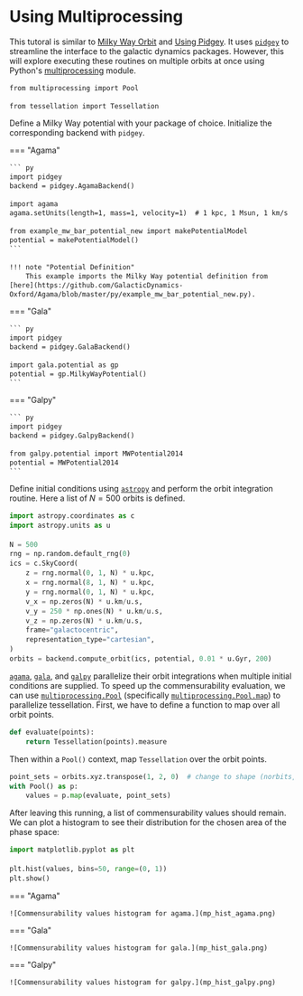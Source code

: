 # Using Multiprocessing

This tutoral is similar to [Milky Way Orbit](mw_orbit.md) and [Using Pidgey](pidgey.md).
It uses [`pidgey`](https://github.com/ilikecubesnstuff/pidgey) to streamline the interface to the galactic dynamics packages.
However, this will explore executing these routines on multiple orbits at once using Python's [multiprocessing](https://docs.python.org/3/library/multiprocessing.html) module.

```
from multiprocessing import Pool

from tessellation import Tessellation
```

Define a Milky Way potential with your package of choice.
Initialize the corresponding backend with `pidgey`.

=== "Agama"

    ``` py
    import pidgey
    backend = pidgey.AgamaBackend()

    import agama
    agama.setUnits(length=1, mass=1, velocity=1)  # 1 kpc, 1 Msun, 1 km/s

    from example_mw_bar_potential_new import makePotentialModel
    potential = makePotentialModel()
    ```

    !!! note "Potential Definition"
        This example imports the Milky Way potential definition from [here](https://github.com/GalacticDynamics-Oxford/Agama/blob/master/py/example_mw_bar_potential_new.py).

=== "Gala"

    ``` py
    import pidgey
    backend = pidgey.GalaBackend()

    import gala.potential as gp
    potential = gp.MilkyWayPotential()
    ```

=== "Galpy"

    ``` py
    import pidgey
    backend = pidgey.GalpyBackend()

    from galpy.potential import MWPotential2014
    potential = MWPotential2014
    ```

Define initial conditions using [`astropy`](https://www.astropy.org/) and perform the orbit integration routine.
Here a list of $N=500$ orbits is defined.

``` py
import astropy.coordinates as c
import astropy.units as u

N = 500
rng = np.random.default_rng(0)
ics = c.SkyCoord(
    z = rng.normal(0, 1, N) * u.kpc,
    x = rng.normal(8, 1, N) * u.kpc,
    y = rng.normal(0, 1, N) * u.kpc,
    v_x = np.zeros(N) * u.km/u.s,
    v_y = 250 * np.ones(N) * u.km/u.s,
    v_z = np.zeros(N) * u.km/u.s,
    frame="galactocentric",
    representation_type="cartesian",
)
orbits = backend.compute_orbit(ics, potential, 0.01 * u.Gyr, 200)
```

[`agama`](https://github.com/GalacticDynamics-Oxford/Agama), [`gala`](https://gala-astro.readthedocs.io/en/latest/), and [`galpy`](https://docs.galpy.org/en/latest/) parallelize their orbit integrations when multiple initial conditions are supplied.
To speed up the commensurability evaluation, we can use [`multiprocessing.Pool`](https://docs.python.org/3/library/multiprocessing.html#multiprocessing.pool.Pool) (specifically [`multiprocessing.Pool.map`](https://docs.python.org/3/library/multiprocessing.html#multiprocessing.pool.Pool.map)) to parallelize tessellation.
First, we have to define a function to map over all orbit points.

``` py
def evaluate(points):
    return Tessellation(points).measure
```

Then within a `Pool()` context, map `Tessellation` over the orbit points.

``` py
point_sets = orbits.xyz.transpose(1, 2, 0)  # change to shape (norbits, npoints, ndims)
with Pool() as p:
    values = p.map(evaluate, point_sets)
```

After leaving this running, a list of commensurability values should remain.
We can plot a histogram to see their distribution for the chosen area of the phase space:

``` py
import matplotlib.pyplot as plt

plt.hist(values, bins=50, range=(0, 1))
plt.show()
```

=== "Agama"

    ![Commensurability values histogram for agama.](mp_hist_agama.png)

=== "Gala"

    ![Commensurability values histogram for gala.](mp_hist_gala.png)

=== "Galpy"

    ![Commensurability values histogram for galpy.](mp_hist_galpy.png)
